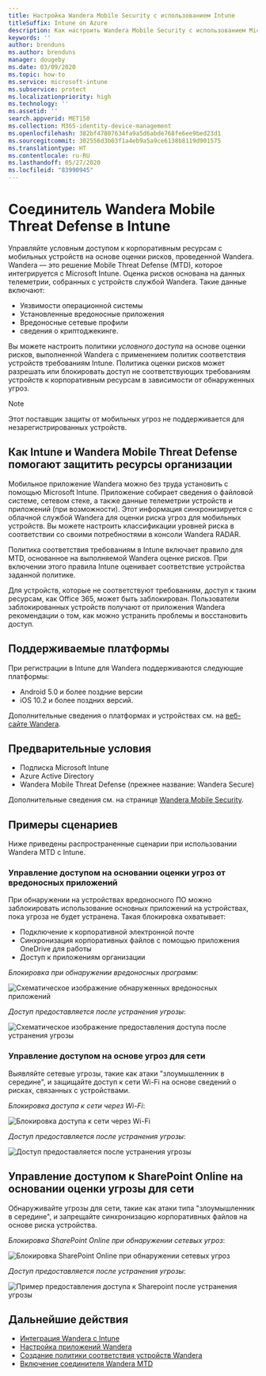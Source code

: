 ```yaml
---
title: Настройка Wandera Mobile Security с использованием Intune
titleSuffix: Intune on Azure
description: Как настроить Wandera Mobile Security с использованием Microsoft Intune для управления доступом к корпоративным ресурсам с мобильных устройств.
keywords: ''
author: brenduns
ms.author: brenduns
manager: dougeby
ms.date: 03/09/2020
ms.topic: how-to
ms.service: microsoft-intune
ms.subservice: protect
ms.localizationpriority: high
ms.technology: ''
ms.assetid: ''
search.appverid: MET150
ms.collection: M365-identity-device-management
ms.openlocfilehash: 382bf47807634fa9a5d6abde768fe6ee9bed23d1
ms.sourcegitcommit: 302556d3b03f1a4eb9a5a9ce6138b8119d901575
ms.translationtype: HT
ms.contentlocale: ru-RU
ms.lasthandoff: 05/27/2020
ms.locfileid: "83990945"
---
```

# <a name="wandera-mobile-threat-defense-connector-with-intune"></a>Соединитель Wandera Mobile Threat Defense в Intune  

Управляйте условным доступом к корпоративным ресурсам с мобильных устройств на основе оценки рисков, проведенной Wandera. Wandera — это решение Mobile Threat Defense (MTD), которое интегрируется с Microsoft Intune.  Оценка рисков основана на данных телеметрии, собранных с устройств службой Wandera. Такие данные включают:
- Уязвимости операционной системы
- Установленные вредоносные приложения
- Вредоносные сетевые профили
- сведения о криптоджекинге.

Вы можете настроить политики *условного доступа* на основе оценки рисков, выполненной Wandera с применением политик соответствия устройств требованиям Intune. Политика оценки рисков может разрешать или блокировать доступ не соответствующих требованиям устройств к корпоративным ресурсам в зависимости от обнаруженных угроз.  

> [!NOTE]
> Этот поставщик защиты от мобильных угроз не поддерживается для незарегистрированных устройств.

## <a name="how-do-intune-and-wandera-mobile-threat-defense-help-protect-your-company-resources"></a>Как Intune и Wandera Mobile Threat Defense помогают защитить ресурсы организации  

Мобильное приложение Wandera можно без труда установить с помощью Microsoft Intune. Приложение собирает сведения о файловой системе, сетевом стеке, а также данные телеметрии устройств и приложений (при возможности). Этот информация синхронизируется с облачной службой Wandera для оценки риска угроз для мобильных устройств. Вы можете настроить классификации уровней риска в соответствии со своими потребностями в консоли Wandera RADAR.

Политика соответствия требованиям в Intune включает правило для MTD, основанное на выполняемой Wandera оценке рисков. При включении этого правила Intune оценивает соответствие устройства заданной политике.

Для устройств, которые не соответствуют требованиям, доступ к таким ресурсам, как Office 365, может быть заблокирован. Пользователи заблокированных устройств получают от приложения Wandera рекомендации о том, как можно устранить проблемы и восстановить доступ.

## <a name="supported-platforms"></a>Поддерживаемые платформы  

При регистрации в Intune для Wandera поддерживаются следующие платформы:

- Android 5.0 и более поздние версии  
- iOS 10.2 и более поздних версий. 

Дополнительные сведения о платформах и устройствах см. на [веб-сайте Wandera](https://www.wandera.com/mobile-threat-defense/).

## <a name="prerequisites"></a>Предварительные условия  

- Подписка Microsoft Intune  
- Azure Active Directory  
- Wandera Mobile Threat Defense (прежнее название: Wandera Secure)  

Дополнительные сведения см. на странице [Wandera Mobile Security](https://www.wandera.com/mobile-security/).
 
## <a name="sample-scenarios"></a>Примеры сценариев

Ниже приведены распространенные сценарии при использовании Wandera MTD с Intune.

### <a name="control-access-based-on-threats-from-malicious-apps"></a>Управление доступом на основании оценки угроз от вредоносных приложений  

При обнаружении на устройствах вредоносного ПО можно заблокировать использование основных приложений на устройствах, пока угроза не будет устранена. Такая блокировка охватывает:  
- Подключение к корпоративной электронной почте  
- Синхронизация корпоративных файлов с помощью приложения OneDrive для работы  
- Доступ к приложениям организации  

*Блокировка при обнаружении вредоносных программ*:

![Схематическое изображение обнаруженных вредоносных приложений](./media/wandera-mtd-connector/wandera-malicious-apps-blocked.png)  

*Доступ предоставляется после устранения угрозы*: 

![Схематическое изображение предоставления доступа после устранения угрозы](./media/wandera-mtd-connector/wandera-malicious-apps-unblocked.png)


### <a name="control-access-based-on-threat-to-network"></a>Управление доступом на основе угроз для сети  

Выявляйте сетевые угрозы, такие как атаки "злоумышленник в середине", и защищайте доступ к сети Wi-Fi на основе сведений о рисках, связанных с устройствами.  

*Блокировка доступа к сети через Wi-Fi*:  

![Блокировка доступа к сети через Wi-Fi](./media/wandera-mtd-connector/wandera-network-wifi-blocked.png)

*Доступ предоставляется после устранения угрозы*:  

![Доступ предоставляется после устранения угрозы](./media/wandera-mtd-connector/wandera-network-wifi-unblocked.png)  

## <a name="control-access-to-sharepoint-online-based-on-threat-to-network"></a>Управление доступом к SharePoint Online на основании оценки угрозы для сети

Обнаруживайте угрозы для сети, такие как атаки типа "злоумышленник в середине", и запрещайте синхронизацию корпоративных файлов на основе риска устройства.

*Блокировка SharePoint Online при обнаружении сетевых угроз*:  

![Блокировка SharePoint Online при обнаружении сетевых угроз](./media/wandera-mtd-connector/wandera-network-spo-blocked.png)  

*Доступ предоставляется после устранения угрозы*:  

![Пример предоставления доступа к Sharepoint после устранения угрозы](./media/wandera-mtd-connector/wandera-network-spo-unblocked.png)  

<!-- 
### Control access on unenrolled devices based on threats from malicious apps

When the Wandera Mobile Threat Defense solution considers a device to be infected:

![App protection policy blocks due to detected malware](./media/wandera-mtd-connector/wandera-mobile-app-policy-block.png)

Access is granted on remediation:

![Access is granted on remediation for App protection policy](./media/wandera-mtd-connector/wandera-mobile-app-policy-remediated.png)
-->

## <a name="next-steps"></a>Дальнейшие действия

- [Интеграция Wandera с Intune](wandera-mtd-connector-integration.md)
- [Настройка приложений Wandera](mtd-apps-ios-app-configuration-policy-add-assign.md)
- [Создание политики соответствия устройств Wandera](mtd-device-compliance-policy-create.md)
- [Включение соединителя Wandera MTD](mtd-connector-enable.md)
